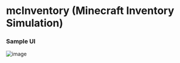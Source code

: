 # mcInventory (Minecraft Inventory Simulation)

### Sample UI
![image](https://user-images.githubusercontent.com/29564029/169639790-5a252604-e5e2-45ca-8a68-d7a0db4359f6.png)
